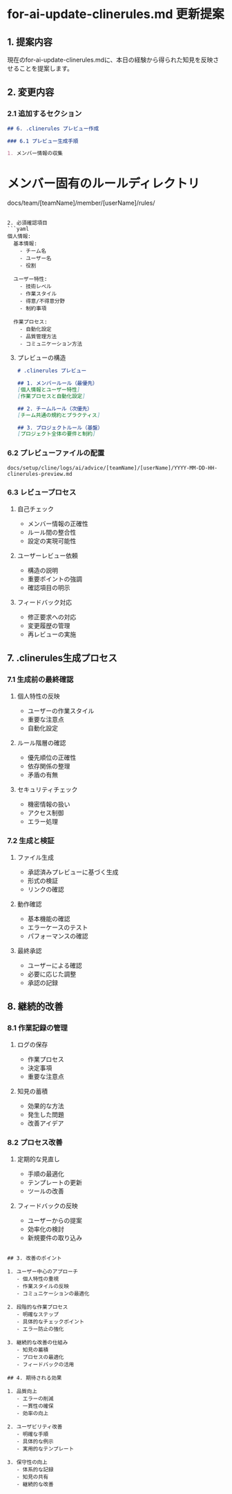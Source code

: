 # for-ai-update-clinerules.md 更新提案

## 1. 提案内容

現在のfor-ai-update-clinerules.mdに、本日の経験から得られた知見を反映させることを提案します。

## 2. 変更内容

### 2.1 追加するセクション

```markdown
## 6. .clinerules プレビュー作成

### 6.1 プレビュー生成手順

1. メンバー情報の収集
   ```
   # メンバー固有のルールディレクトリ
   docs/team/[teamName]/member/[userName]/rules/
   ```

2. 必須確認項目
   ```yaml
   個人情報:
     基本情報:
       - チーム名
       - ユーザー名
       - 役割

     ユーザー特性:
       - 技術レベル
       - 作業スタイル
       - 得意/不得意分野
       - 制約事項

     作業プロセス:
       - 自動化設定
       - 品質管理方法
       - コミュニケーション方法
   ```

3. プレビューの構造
   ```markdown
   # .clinerules プレビュー

   ## 1. メンバールール（最優先）
   [個人情報とユーザー特性]
   [作業プロセスと自動化設定]

   ## 2. チームルール（次優先）
   [チーム共通の規約とプラクティス]

   ## 3. プロジェクトルール（基盤）
   [プロジェクト全体の要件と制約]
   ```

### 6.2 プレビューファイルの配置

```
docs/setup/cline/logs/ai/advice/[teamName]/[userName]/YYYY-MM-DD-HH-clinerules-preview.md
```

### 6.3 レビュープロセス

1. 自己チェック
   - メンバー情報の正確性
   - ルール間の整合性
   - 設定の実現可能性

2. ユーザーレビュー依頼
   - 構造の説明
   - 重要ポイントの強調
   - 確認項目の明示

3. フィードバック対応
   - 修正要求への対応
   - 変更履歴の管理
   - 再レビューの実施

## 7. .clinerules生成プロセス

### 7.1 生成前の最終確認

1. 個人特性の反映
   - ユーザーの作業スタイル
   - 重要な注意点
   - 自動化設定

2. ルール階層の確認
   - 優先順位の正確性
   - 依存関係の整理
   - 矛盾の有無

3. セキュリティチェック
   - 機密情報の扱い
   - アクセス制御
   - エラー処理

### 7.2 生成と検証

1. ファイル生成
   - 承認済みプレビューに基づく生成
   - 形式の検証
   - リンクの確認

2. 動作確認
   - 基本機能の確認
   - エラーケースのテスト
   - パフォーマンスの確認

3. 最終承認
   - ユーザーによる確認
   - 必要に応じた調整
   - 承認の記録

## 8. 継続的改善

### 8.1 作業記録の管理

1. ログの保存
   - 作業プロセス
   - 決定事項
   - 重要な注意点

2. 知見の蓄積
   - 効果的な方法
   - 発生した問題
   - 改善アイデア

### 8.2 プロセス改善

1. 定期的な見直し
   - 手順の最適化
   - テンプレートの更新
   - ツールの改善

2. フィードバックの反映
   - ユーザーからの提案
   - 効率化の検討
   - 新規要件の取り込み
```

## 3. 改善のポイント

1. ユーザー中心のアプローチ
   - 個人特性の重視
   - 作業スタイルの反映
   - コミュニケーションの最適化

2. 段階的な作業プロセス
   - 明確なステップ
   - 具体的なチェックポイント
   - エラー防止の強化

3. 継続的な改善の仕組み
   - 知見の蓄積
   - プロセスの最適化
   - フィードバックの活用

## 4. 期待される効果

1. 品質向上
   - エラーの削減
   - 一貫性の確保
   - 効率の向上

2. ユーザビリティ改善
   - 明確な手順
   - 具体的な例示
   - 実用的なテンプレート

3. 保守性の向上
   - 体系的な記録
   - 知見の共有
   - 継続的な改善